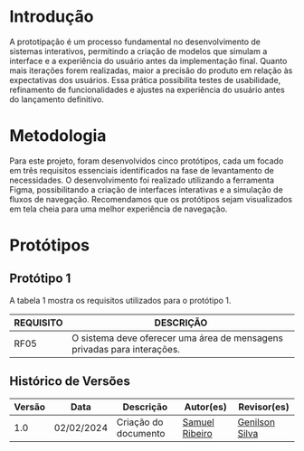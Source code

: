 # Introdução

A prototipação é um processo fundamental no desenvolvimento de sistemas interativos, permitindo a criação de modelos que simulam a interface e a experiência do usuário antes da implementação final. Quanto mais iterações forem realizadas, maior a precisão do produto em relação às expectativas dos usuários. Essa prática possibilita testes de usabilidade, refinamento de funcionalidades e ajustes na experiência do usuário antes do lançamento definitivo.

# Metodologia

Para este projeto, foram desenvolvidos cinco protótipos, cada um focado em três requisitos essenciais identificados na fase de levantamento de necessidades. O desenvolvimento foi realizado utilizando a ferramenta Figma, possibilitando a criação de interfaces interativas e a simulação de fluxos de navegação. Recomendamos que os protótipos sejam visualizados em tela cheia para uma melhor experiência de navegação.

# Protótipos

## Protótipo 1

A tabela 1 mostra os requisitos utilizados para o protótipo 1.

| REQUISITO | DESCRIÇÃO |
|-----------|-----------|
| RF05      | O sistema deve oferecer uma área de mensagens privadas para interações. |








## Histórico de Versões

| **Versão** | **Data**   | **Descrição**              | **Autor(es)**                                      | **Revisor(es)**                                    |
| ---------- | ---------- | -------------------------- | -------------------------------------------------- | -------------------------------------------------- |
| 1.0        | 02/02/2024 | Criação do documento       | [Samuel Ribeiro](https://github.com/SamuelRicosta) | [Genilson Silva](https://github.com/GenilsonJrs)   |